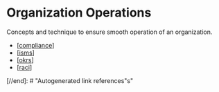 # Organization Operations

Concepts and technique to ensure smooth operation of an organization.

- [[compliance]]
- [[isms]]
- [[okrs]]
- [[raci]]

[//begin]: # "Autogenerated link references for markdown compatibility"
[compliance]: organization-operations/compliance "Compliance"
[isms]: organization-operations/isms "Information Security Management System (ISMS)"
[raci]: organization-operations/raci "Responsible, Accountable, Consulted and Informed (RACI)"
[okrs]: organization-operations/okrs "Objectives and Key Results (OKRs)"

[//end]: # "Autogenerated link references"s"
